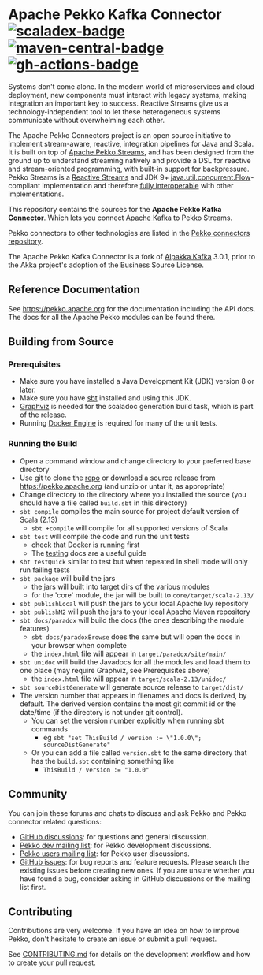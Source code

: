 # Apache Pekko Kafka Connector [![scaladex-badge][]][scaladex] [![maven-central-badge][]][maven-central] [![gh-actions-badge][]][gh-actions]

[scaladex]:            https://index.scala-lang.org/apache/pekko-connectors-kafka/
[scaladex-badge]:      https://index.scala-lang.org/apache/pekko-connectors-kafka/latest.svg?target=_2.13
[maven-central]:       https://maven-badges.herokuapp.com/maven-central/org.apache.pekko/pekko-connectors-kafka_2.13
[maven-central-badge]: https://maven-badges.herokuapp.com/maven-central/org.apache.pekko/pekko-connectors-kafka_2.13/badge.svg
[gh-actions]:          https://github.com/apache/pekko-connectors-kafka/actions
[gh-actions-badge]:    https://github.com/apache/pekko-connectors-kafka/workflows/CI/badge.svg?branch=main


Systems don't come alone. In the modern world of microservices and cloud deployment, new components must interact with legacy systems, making integration an important key to success. Reactive Streams give us a technology-independent tool to let these heterogeneous systems communicate without overwhelming each other.

The Apache Pekko Connectors project is an open source initiative to implement stream-aware, reactive, integration pipelines for Java and Scala. It is built on top of [Apache Pekko Streams](https://pekko.apache.org/docs/pekko/current/stream/index.html), and has been designed from the ground up to understand streaming natively and provide a DSL for reactive and stream-oriented programming, with built-in support for backpressure. Pekko Streams is a [Reactive Streams](https://www.reactive-streams.org/) and JDK 9+ [java.util.concurrent.Flow](https://docs.oracle.com/javase/10/docs/api/java/util/concurrent/Flow.html)-compliant implementation and therefore [fully interoperable](https://pekko.apache.org/docs/pekko/current/general/stream/stream-design.html#interoperation-with-other-reactive-streams-implementations) with other implementations.

This repository contains the sources for the **Apache Pekko Kafka Connector**. Which lets you connect [Apache Kafka](https://kafka.apache.org/) to Pekko Streams.

Pekko connectors to other technologies are listed in the [Pekko connectors repository](https://github.com/apache/pekko-connectors).

The Apache Pekko Kafka Connector is a fork of [Alpakka Kafka](https://github.com/akka/alpakka-kafka) 3.0.1, prior to the Akka project's adoption of the Business Source License.

## Reference Documentation

See https://pekko.apache.org for the documentation including the API docs. The docs for all the Apache Pekko modules can be found there.

## Building from Source

### Prerequisites
- Make sure you have installed a Java Development Kit (JDK) version 8 or later.
- Make sure you have [sbt](https://www.scala-sbt.org/) installed and using this JDK.
- [Graphviz](https://graphviz.gitlab.io/download/) is needed for the scaladoc generation build task, which is part of the release.
- Running [Docker Engine](https://docs.docker.com/engine/) is required for many of the unit tests.

### Running the Build
- Open a command window and change directory to your preferred base directory
- Use git to clone the [repo](https://github.com/apache/pekko-connectors-kafka) or download a source release from https://pekko.apache.org (and unzip or untar it, as appropriate)
- Change directory to the directory where you installed the source (you should have a file called `build.sbt` in this directory)
- `sbt compile` compiles the main source for project default version of Scala (2.13)
    - `sbt +compile` will compile for all supported versions of Scala
- `sbt test` will compile the code and run the unit tests
  - check that Docker is running first
  - The [testing](https://pekko.apache.org/docs/pekko-connectors-kafka/current/testing.html) docs are a useful guide
- `sbt testQuick` similar to test but when repeated in shell mode will only run failing tests
- `sbt package` will build the jars
    - the jars will built into target dirs of the various modules
    - for the 'core' module, the jar will be built to `core/target/scala-2.13/`
- `sbt publishLocal` will push the jars to your local Apache Ivy repository
- `sbt publishM2` will push the jars to your local Apache Maven repository
- `sbt docs/paradox` will build the docs (the ones describing the module features)
     - `sbt docs/paradoxBrowse` does the same but will open the docs in your browser when complete
     - the `index.html` file will appear in `target/paradox/site/main/`
- `sbt unidoc` will build the Javadocs for all the modules and load them to one place (may require Graphviz, see Prerequisites above)
     - the `index.html` file will appear in `target/scala-2.13/unidoc/`
- `sbt sourceDistGenerate` will generate source release to `target/dist/`
- The version number that appears in filenames and docs is derived, by default. The derived version contains the most git commit id or the date/time (if the directory is not under git control). 
    - You can set the version number explicitly when running sbt commands
        - eg `sbt "set ThisBuild / version := \"1.0.0\"; sourceDistGenerate"`  
    - Or you can add a file called `version.sbt` to the same directory that has the `build.sbt` containing something like
        - `ThisBuild / version := "1.0.0"`

## Community

You can join these forums and chats to discuss and ask Pekko and Pekko connector related questions:

- [GitHub discussions](https://github.com/apache/pekko-connectors-kafka/discussions): for questions and general discussion.
- [Pekko dev mailing list](https://lists.apache.org/list.html?dev@pekko.apache.org): for Pekko development discussions.
- [Pekko users mailing list](https://lists.apache.org/list.html?users@pekko.apache.org): for Pekko user discussions.
- [GitHub issues](https://github.com/apache/pekko-connectors-kafka/issues): for bug reports and feature requests. Please search the existing issues before creating new ones. If you are unsure whether you have found a bug, consider asking in GitHub discussions or the mailing list first.

## Contributing

Contributions are very welcome. If you have an idea on how to improve Pekko, don't hesitate to create an issue or submit a pull request.

See [CONTRIBUTING.md](CONTRIBUTING.md) for details on the development workflow and how to create your pull request.
